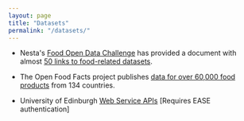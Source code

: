 ```yaml
---
layout: page
title: "Datasets"
permalink: "/datasets/"
---
```


* Nesta's [Food Open Data Challenge](http://www.nesta.org.uk/project/the-open-data-challenge-series/food-open-data-challenge) has provided a document with almost [50 links to food-related datasets](https://docs.google.com/document/d/1Gn10YQ1LKXXpAfBLdUjpbKvF-oKNMbN8Km3S94pU0Ak/edit?pli=1#heading=h.t85l1muj3oih).

* The Open Food Facts project publishes [data for over 60,000 food products](http://openfoodfacts.org) from 134 countries.

* University of Edinburgh [Web Service APIs](https://www.wiki.ed.ac.uk/display/Services/ILW+Data+Hack+API+Web+Services) [Requires EASE authentication]
